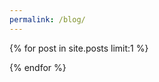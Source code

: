 ```yaml
---
permalink: /blog/
---
```


{% for post in site.posts limit:1 %}
<script>
	window.location.href = "{{post.url}}"
</script>
{% endfor %}